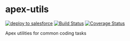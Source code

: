 # apex-utils

[![deploy to salesforce](https://img.shields.io/badge/salesforce-deploy-blue.svg)](https://githubsfdeploy.herokuapp.com)
[![Build Status](https://img.shields.io/travis/redteal/apex-utils/master.svg)](https://travis-ci.org/redteal/apex-utils)
[![Coverage Status](https://img.shields.io/coveralls/redteal/apex-utils/master.svg)](https://coveralls.io/github/redteal/apex-utils?branch=master)

Apex utilities for common coding tasks
